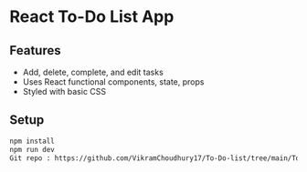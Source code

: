# React To-Do List App

## Features
- Add, delete, complete, and edit tasks
- Uses React functional components, state, props
- Styled with basic CSS

## Setup
```bash
npm install
npm run dev
Git repo : https://github.com/VikramChoudhury17/To-Do-list/tree/main/To-Do